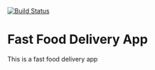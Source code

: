 [![Build Status](https://travis-ci.org/ekpangmichael/Fast-Food-Delivery-App.svg?branch=develop)](https://travis-ci.org/ekpangmichael/Fast-Food-Delivery-App)
# Fast Food Delivery App
This is a fast food delivery app
